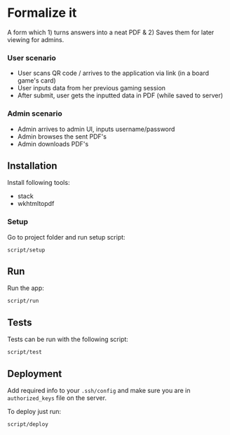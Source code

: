# Formalize it

A form which 1) turns answers into a neat PDF & 2) Saves them for later viewing for admins. 
### User scenario
* User scans QR code / arrives to the application via link (in a board game's card)
* User inputs data from her previous gaming session
* After submit, user gets the inputted data in PDF (while saved to server)

### Admin scenario
* Admin arrives to admin UI, inputs username/password
* Admin browses the sent PDF's
* Admin downloads PDF's

## Installation
Install following tools:
 * stack
 * wkhtmltopdf

### Setup
Go to project folder and run setup script:
```
script/setup
```

## Run 
Run the app:
```
script/run
```

## Tests
Tests can be run with the following script:
```
script/test
```

## Deployment
Add required info to your `.ssh/config` and make sure you are in
`authorized_keys` file on the server.

To deploy just run:
```
script/deploy
```
